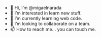 - 👋 Hi, I’m @migaelnarada
- 👀 I’m interested in learn new stuff.
- 🌱 I’m currently learning web code.
- 💞️ I’m looking to collaborate on a team.
- 📫 How to reach me... you can touch me.

<!---
migaelnarada/migaelnarada is a ✨ special ✨ repository because its `README.md` (this file) appears on your GitHub profile.
You can click the Preview link to take a look at your changes.
--->
